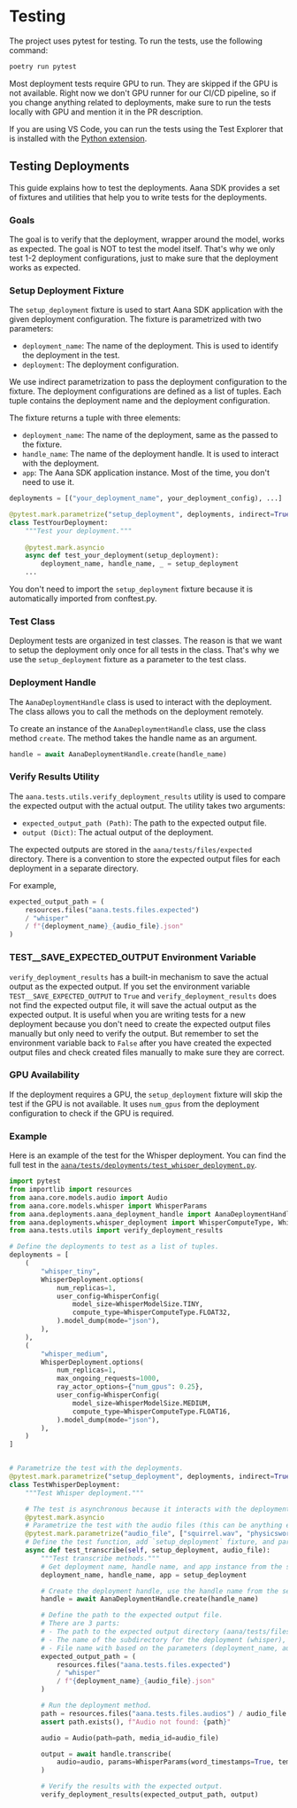 # Testing

The project uses pytest for testing. To run the tests, use the following command:

```bash
poetry run pytest
```

Most deployment tests require GPU to run. They are skipped if the GPU is not available. Right now we don't GPU runner for our CI/CD pipeline, so if you change anything related to deployments, make sure to run the tests locally with GPU and mention it in the PR description.

If you are using VS Code, you can run the tests using the Test Explorer that is installed with the [Python extension](https://code.visualstudio.com/docs/python/testing).

## Testing Deployments

This guide explains how to test the deployments. Aana SDK provides a set of fixtures and utilities that help you to write tests for the deployments. 

### Goals

The goal is to verify that the deployment, wrapper around the model, works as expected. The goal is NOT to test the model itself. That's why we only test 1-2 deployment configurations, just to make sure that the deployment works as expected.

### Setup Deployment Fixture

The `setup_deployment` fixture is used to start Aana SDK application with the given deployment configuration. The fixture is parametrized with two parameters:
- `deployment_name`: The name of the deployment. This is used to identify the deployment in the test.
- `deployment`: The deployment configuration. 

We use indirect parametrization to pass the deployment configuration to the fixture. The deployment configurations are defined as a list of tuples. Each tuple contains the deployment name and the deployment configuration.

The fixture returns a tuple with three elements:
- `deployment_name`: The name of the deployment, same as the passed to the fixture.
- `handle_name`: The name of the deployment handle. It is used to interact with the deployment.
- `app`: The Aana SDK application instance. Most of the time, you don't need to use it.

```python
deployments = [("your_deployment_name", your_deployment_config), ...]

@pytest.mark.parametrize("setup_deployment", deployments, indirect=True)
class TestYourDeployment:
    """Test your deployment."""
    
    @pytest.mark.asyncio
    async def test_your_deployment(setup_deployment):
        deployment_name, handle_name, _ = setup_deployment
    ...
```

You don't need to import the `setup_deployment` fixture because it is automatically imported from conftest.py.

### Test Class

Deployment tests are organized in test classes. The reason is that we want to setup the deployment only once for all tests in the class. That's why we use the `setup_deployment` fixture as a parameter to the test class.



### Deployment Handle

The `AanaDeploymentHandle` class is used to interact with the deployment. The class allows you to call the methods on the deployment remotely. 

To create an instance of the `AanaDeploymentHandle` class, use the class method `create`. The method takes the handle name as an argument.

```python
handle = await AanaDeploymentHandle.create(handle_name)
```

### Verify Results Utility

The `aana.tests.utils.verify_deployment_results` utility is used to compare the expected output with the actual output. The utility takes two arguments:
- `expected_output_path (Path)`: The path to the expected output file.
- `output (Dict)`: The actual output of the deployment.

The expected outputs are stored in the `aana/tests/files/expected` directory. There is a convention to store the expected output files for each deployment in a separate directory.

For example,

```python
expected_output_path = (
    resources.files("aana.tests.files.expected")
    / "whisper"
    / f"{deployment_name}_{audio_file}.json"
)
```

### TEST__SAVE_EXPECTED_OUTPUT Environment Variable

`verify_deployment_results` has a built-in mechanism to save the actual output as the expected output. If you set the environment variable `TEST__SAVE_EXPECTED_OUTPUT` to `True` and `verify_deployment_results` does not find the expected output file, it will save the actual output as the expected output. It is useful when you are writing tests for a new deployment because you don't need to create the expected output files manually but only need to verify the output. But remember to set the environment variable back to `False` after you have created the expected output files and check created files manually to make sure they are correct.


### GPU Availability

If the deployment requires a GPU, the `setup_deployment` fixture will skip the test if the GPU is not available. It uses `num_gpus` from the deployment configuration to check if the GPU is required.


### Example

Here is an example of the test for the Whisper deployment. You can find the full test in the [`aana/tests/deployments/test_whisper_deployment.py`](https://github.com/mobiusml/aana_sdk/blob/main/aana/tests/deployments/test_whisper_deployment.py).

```python
import pytest
from importlib import resources
from aana.core.models.audio import Audio
from aana.core.models.whisper import WhisperParams
from aana.deployments.aana_deployment_handle import AanaDeploymentHandle
from aana.deployments.whisper_deployment import WhisperComputeType, WhisperConfig, WhisperDeployment, WhisperModelSize
from aana.tests.utils import verify_deployment_results

# Define the deployments to test as a list of tuples.
deployments = [
    (
        "whisper_tiny",
        WhisperDeployment.options(
            num_replicas=1,
            user_config=WhisperConfig(
                model_size=WhisperModelSize.TINY,
                compute_type=WhisperComputeType.FLOAT32,
            ).model_dump(mode="json"),
        ),
    ),
    (
        "whisper_medium",
        WhisperDeployment.options(
            num_replicas=1,
            max_ongoing_requests=1000,
            ray_actor_options={"num_gpus": 0.25},
            user_config=WhisperConfig(
                model_size=WhisperModelSize.MEDIUM,
                compute_type=WhisperComputeType.FLOAT16,
            ).model_dump(mode="json"),
        ),
    )
]


# Parametrize the test with the deployments.
@pytest.mark.parametrize("setup_deployment", deployments, indirect=True)
class TestWhisperDeployment:
    """Test Whisper deployment."""

    # The test is asynchronous because it interacts with the deployment.
    @pytest.mark.asyncio
    # Parametrize the test with the audio files (this can be anything else like prompts etc.).
    @pytest.mark.parametrize("audio_file", ["squirrel.wav", "physicsworks.wav"])
    # Define the test function, add `setup_deployment` fixture, and parameterized arguments to the function.
    async def test_transcribe(self, setup_deployment, audio_file):
        """Test transcribe methods."""
        # Get deployment name, handle name, and app instance from the setup_deployment fixture.
        deployment_name, handle_name, app = setup_deployment

        # Create the deployment handle, use the handle name from the setup_deployment fixture.
        handle = await AanaDeploymentHandle.create(handle_name)

        # Define the path to the expected output file. 
        # There are 3 parts: 
        # - The path to the expected output directory (aana/tests/files/expected), should not be changed.
        # - The name of the subdirectory for the deployment (whisper), should be changed for each deployment type.
        # - File name with based on the parameters (deployment_name, audio_file, etc.).
        expected_output_path = (
            resources.files("aana.tests.files.expected")
            / "whisper"
            / f"{deployment_name}_{audio_file}.json"
        )

        # Run the deployment method.
        path = resources.files("aana.tests.files.audios") / audio_file
        assert path.exists(), f"Audio not found: {path}"

        audio = Audio(path=path, media_id=audio_file)

        output = await handle.transcribe(
            audio=audio, params=WhisperParams(word_timestamps=True, temperature=0.0)
        )

        # Verify the results with the expected output.
        verify_deployment_results(expected_output_path, output)
```
    